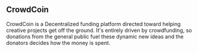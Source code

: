 
## CrowdCoin

CrowdCoin is a Decentralized funding platform directed toward helping creative projects get off the ground. It's entirely driven by crowdfunding, so donations from the general public fuel these dynamic new ideas and the donators decides how the money is spent.

